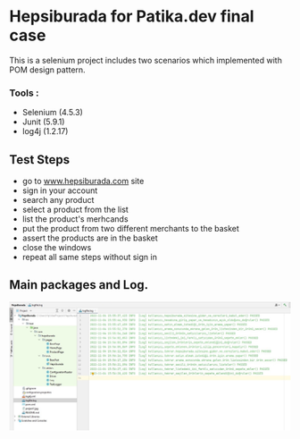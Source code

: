 #  Hepsiburada for Patika.dev final case 
   This is a selenium project includes two scenarios which implemented with POM design pattern.
  
  ### Tools : 
   - Selenium (4.5.3)
   - Junit  (5.9.1)
   - log4j (1.2.17)
   
## Test Steps
- go to www.hepsiburada.com site
- sign in your account
- search any product
- select a product from the list
- list the product's merhcands
- put the product from two different merchants to the basket
- assert the products are in the basket
- close the windows
- repeat all same steps without sign in

## Main packages and Log.
![image](Log.jpg)  



